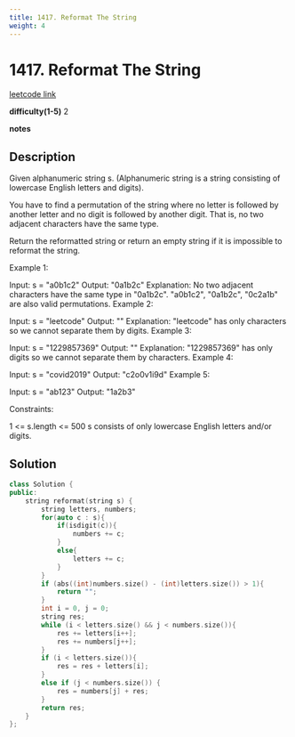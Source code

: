 ```yaml
---
title: 1417. Reformat The String
weight: 4
---
```

# 1417. Reformat The String

[leetcode link](https://leetcode.com/problems/reformat-the-string/)

**difficulty(1-5)** 
2

**notes**   


## Description

Given alphanumeric string s. (Alphanumeric string is a string consisting of lowercase English letters and digits).

You have to find a permutation of the string where no letter is followed by another letter and no digit is followed by another digit. That is, no two adjacent characters have the same type.

Return the reformatted string or return an empty string if it is impossible to reformat the string.

 

Example 1:

Input: s = "a0b1c2"
Output: "0a1b2c"
Explanation: No two adjacent characters have the same type in "0a1b2c". "a0b1c2", "0a1b2c", "0c2a1b" are also valid permutations.
Example 2:

Input: s = "leetcode"
Output: ""
Explanation: "leetcode" has only characters so we cannot separate them by digits.
Example 3:

Input: s = "1229857369"
Output: ""
Explanation: "1229857369" has only digits so we cannot separate them by characters.
Example 4:

Input: s = "covid2019"
Output: "c2o0v1i9d"
Example 5:

Input: s = "ab123"
Output: "1a2b3"
 

Constraints:

1 <= s.length <= 500
s consists of only lowercase English letters and/or digits.

## Solution

```c++
class Solution {
public:
    string reformat(string s) {
        string letters, numbers;
        for(auto c : s){
            if(isdigit(c)){
                numbers += c;
            }
            else{
                letters += c;
            }
        }
        if (abs((int)numbers.size() - (int)letters.size()) > 1){
            return "";
        }
        int i = 0, j = 0;
        string res;
        while (i < letters.size() && j < numbers.size()){
            res += letters[i++];
            res += numbers[j++];
        }
        if (i < letters.size()){
            res = res + letters[i];
        }
        else if (j < numbers.size()) {
            res = numbers[j] + res;
        }
        return res;
    }
};
```